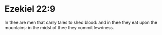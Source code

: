 # Ezekiel 22:9

In thee are men that carry tales to shed blood: and in thee they eat upon the mountains: in the midst of thee they commit lewdness.